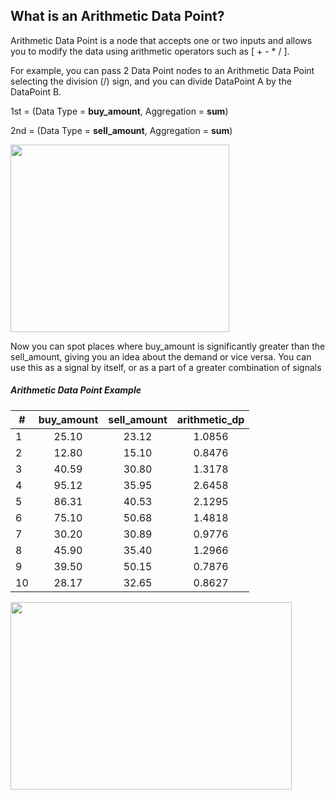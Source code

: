 ## What is an Arithmetic Data Point?

Arithmetic Data Point is a node that accepts one or two inputs and allows you to modify the data using arithmetic 
operators such as [ + - * / ].

For example, you can pass 2 Data Point nodes to an Arithmetic Data Point selecting the division (/) sign, and you 
can divide DataPoint A by the DataPoint B.

1st = (Data Type = **buy_amount**, Aggregation = **sum**)

2nd = (Data Type = **sell_amount**, Aggregation = **sum**)  

<img src="/data_nodes/images/arithmetic_dp.png" width="350" height="300" /> 

Now you can spot places where buy_amount is significantly greater than the sell_amount, giving you an idea about the 
demand or vice versa. You can use this as a signal by itself, or as a part of a greater combination of signals

##### Arithmetic Data Point Example
| #  |  buy_amount   | sell_amount | arithmetic_dp |
|----|:-------------:|:-----------:|:-------------:|
| 1  |     25.10     |    23.12    |    1.0856     |
| 2  |     12.80     |    15.10    |    0.8476     |
| 3  |     40.59     |    30.80    |    1.3178     |
| 4  |     95.12     |    35.95    |    2.6458     |
| 5  |     86.31     |    40.53    |    2.1295     |
| 6  |     75.10     |    50.68    |    1.4818     |
| 7  |     30.20     |    30.89    |    0.9776     |
| 8  |     45.90     |    35.40    |    1.2966     |
| 9  |     39.50     |    50.15    |    0.7876     |
| 10 |     28.17     |    32.65    |    0.8627     |

<img src="/data_nodes/images/arithmetic_dp_and_create_signal.png" width="450" height="300" /> 
